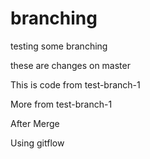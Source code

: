 branching
=========

testing some branching

these are changes on master

This is code from test-branch-1

More from test-branch-1

After Merge

Using gitflow
